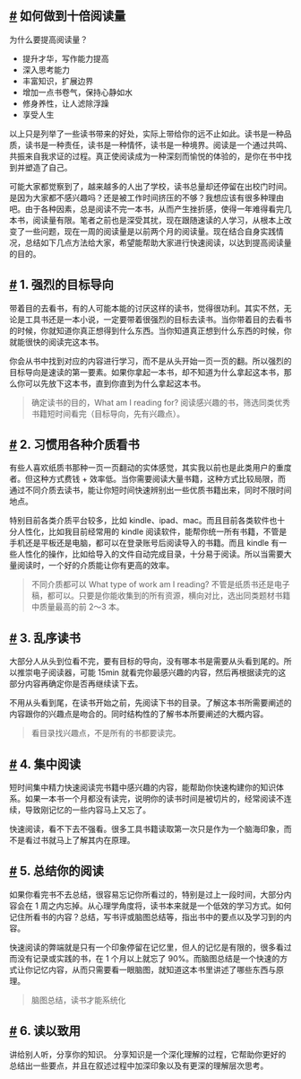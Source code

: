 ## [#](#如何做到十倍阅读量) 如何做到十倍阅读量

为什么要提高阅读量？

* 提升才华，写作能力提高
* 深入思考能力
* 丰富知识，扩展边界
* 增加一点书卷气，保持心静如水
* 修身养性，让人滤除浮躁
* 享受人生

以上只是列举了一些读书带来的好处，实际上带给你的远不止如此。读书是一种品质，读书是一种责任，读书是一种情怀，读书是一种境界。阅读是一个通过共鸣、共振来自我求证的过程。真正使阅读成为一种深刻而愉悦的体验的，是你在书中找到并塑造了自己。

可能大家都觉察到了，越来越多的人出了学校，读书总量却还停留在出校门时间。是因为大家都不感兴趣吗？还是被工作时间挤压的不够？我想应该有很多种理由吧。由于各种因素，总是阅读不完一本书，从而产生挫折感，使得一年难得看完几本书，阅读量有限。笔者之前也是深受其扰，现在跟随速读的人学习，从根本上改变了一些问题，现在一周的阅读量是以前两个月的阅读量。现在结合自身实践情况，总结如下几点方法给大家，希望能帮助大家进行快速阅读，以达到提高阅读量的目的。

## [#](#_1-强烈的目标导向) 1. 强烈的目标导向

带着目的去看书，有的人可能本能的讨厌这样的读书，觉得很功利。其实不然，无论是工具书还是一本小说，一定要带着很强烈的目标去读书。当你带着目的去看书的时候，你就知道你真正想得到什么东西。当你知道真正想到什么东西的时候，你就能很快的阅读完这本书。

你会从书中找到对应的内容进行学习，而不是从头开始一页一页的翻。所以强烈的目标导向是速读的第一要素。如果你拿起一本书，却不知道为什么拿起这本书，那么你可以先放下这本书，直到你直到为什么拿起这本书。

> 确定读书的目的，What am I reading for? 阅读感兴趣的书，筛选同类优秀书籍短时间看完（目标导向，先有兴趣点）。

## [#](#_2-习惯用各种介质看书) 2. 习惯用各种介质看书

有些人喜欢纸质书那种一页一页翻动的实体感觉，其实我以前也是此类用户的重度者。但这种方式费钱 + 效率低。当你需要阅读大量书籍，这种方式比较局限，而通过不同介质去读书，能让你短时间快速辨别出一些优质书籍出来，同时不限时间地点。

特别目前各类介质平台较多，比如 kindle、ipad、mac。而且目前各类软件也十分人性化，比如我目前经常用的 kindle 阅读软件，能帮你统一所有书籍，不管是手机还是平板还是电脑，都可以在登录账号后阅读导入的书籍。而且 kindle 有一些人性化的操作，比如给导入的文件自动完成目录，十分易于阅读。所以当需要大量阅读时，一个好的介质能让你有更高的效率。

> 不同介质都可以 What type of work am I reading? 不管是纸质书还是电子稿，都可以。只要是你能收集到的所有资源，横向对比，选出同类题材书籍中质量最高的前 2～3 本。

## [#](#_3-乱序读书) 3. 乱序读书

大部分人从头到位看不完，要有目标的导向，没有哪本书是需要从头看到尾的。所以推崇电子阅读器，可能 15min 就看完你最感兴趣的内容，然后再根据读完的这部分内容再确定你是否再继续读下去。

不用从头看到尾，在读书开始之前，先阅读下书的目录。了解这本书所需要阐述的内容跟你的兴趣点是吻合的。同时结构性的了解书本所要阐述的大概内容。

> 看目录找兴趣点，不是所有的书都要读完。

## [#](#_4-集中阅读) 4. 集中阅读

短时间集中精力快速阅读完书籍中感兴趣的内容，能帮助你快速构建你的知识体系。如果一本书一个月都没有读完，说明你的读书时间是被切片的，经常阅读不连续，导致刚记忆的一些内容马上又忘了。

快速阅读，看不下去不强看。很多工具书籍读取第一次只是作为一个脑海印象，而不是看过书就马上了解其内在原理。

## [#](#_5-总结你的阅读) 5. 总结你的阅读

如果你看完书不去总结，很容易忘记你所看过的，特别是过上一段时间，大部分内容会在 1 周之内忘掉。从心理学角度将，读书本来就是一个低效的学习方式。如何记住所看书的内容？总结，写书评或脑图总结等，指出书中的要点以及学习到的内容。

快速阅读的弊端就是只有一个印象停留在记忆里，但人的记忆是有限的，很多看过而没有记录或实践的书，在 1 个月以上就忘了 90%。而脑图总结是一个快速的方式让你记忆内容，从而只需要看一眼脑图，就知道这本书里讲述了哪些东西与原理。

> 脑图总结，读书才能系统化

## [#](#_6-读以致用) 6. 读以致用

讲给别人听，分享你的知识。 分享知识是一个深化理解的过程，它帮助你更好的总结出一些要点，并且在叙述过程中加深印象以及有更深的理解层次思考。
